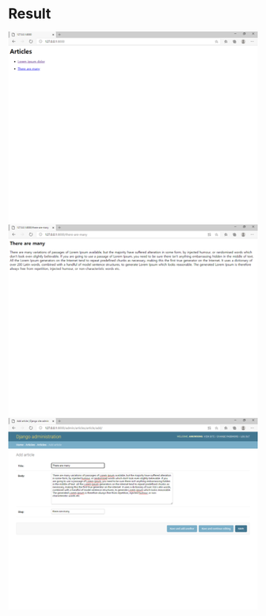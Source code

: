 # Result
<img src="https://github.com/ankiwoong/Django_Slug_Tutorial/blob/master/Screenshot/main.png?raw=true">
<img src="https://github.com/ankiwoong/Django_Slug_Tutorial/blob/master/Screenshot/detail.png?raw=true">
<img src="https://github.com/ankiwoong/Django_Slug_Tutorial/blob/master/Screenshot/admin.png?raw=true">
